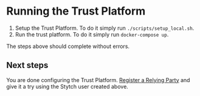 # Running the Trust Platform
1. Setup the Trust Platform. To do it simply run `./scripts/setup_local.sh`.
1. Run the trust platform. To do it simply run `docker-compose up`.

The steps above should complete without errors.

## Next steps
You are done configuring the Trust Platform. [Register a Relying Party](https://docs.idpartner.com/documentation/relying-party-user-guide) and give it a try using the Stytch user created above.